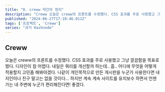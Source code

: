```yaml
---
title: "9. creww 약간의 정리"
description: "Creww 오늘은 creww의 프론트를 수정했다. CSS 효과를 주로 사용했고 그냥 깔끔함을 목표로 했다. 디자인이 참 어렵다. 내일은 쿼리를 개선할까 하는데.. 흠.. 어디에 무엇을 어떻게 적용할지 고민좀 해봐야겠다. 나같이 개인목적으로 만든 게시판을 누군가 사용한다면 내 지인이나 친구 말고는 없을 것이다... 하지만 계속 계속 사이트를 유지보수 하면서 언젠가는 내 주변에 누군가 편리해진다면! 좋겠다."
published: "2024-06-27T17:10:46.011Z"
tags: ['프로젝트', 'Creww']
series: "과거 Hashnode"
---
```


## Creww
오늘은 creww의 프론트를 수정했다.
CSS 효과를 주로 사용했고 그냥 깔끔함을 목표로 했다.
디자인이 참 어렵다.
내일은 쿼리를 개선할까 하는데.. 흠.. 어디에 무엇을 어떻게 적용할지 고민좀 해봐야겠다.
나같이 개인목적으로 만든 게시판을 누군가 사용한다면 내 지인이나 친구 말고는 없을 것이다... 하지만 계속 계속 사이트를 유지보수 하면서 언젠가는 내 주변에 누군가 편리해진다면!
좋겠다.